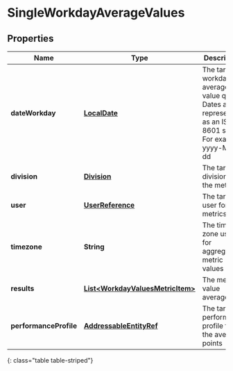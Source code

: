 # SingleWorkdayAverageValues


## Properties

| Name | Type | Description | Notes |
| ------------ | ------------- | ------------- | ------------- |
| **dateWorkday** | [**LocalDate**](LocalDate) | The targeted workday for average value query. Dates are represented as an ISO-8601 string. For example: yyyy-MM-dd |  [optional] |
| **division** | [**Division**](Division) | The targeted division for the metrics |  [optional] |
| **user** | [**UserReference**](UserReference) | The targeted user for the metrics |  [optional] |
| **timezone** | **String** | The time zone used for aggregating metric values |  [optional] |
| **results** | [**List&lt;WorkdayValuesMetricItem&gt;**](WorkdayValuesMetricItem) | The metric value averages |  [optional] |
| **performanceProfile** | [**AddressableEntityRef**](AddressableEntityRef) | The targeted performance profile for the average points |  [optional] |
{: class="table table-striped"}



